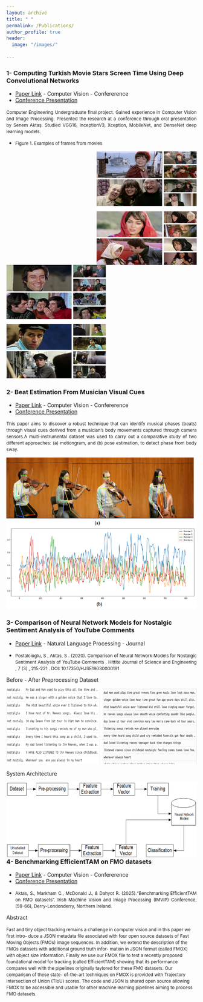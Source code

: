 ```yaml
---
layout: archive
title: " "
permalink: /Publications/
author_profile: true
header:
  image: "/images/"
  
---
```

### 1- Computing Turkish Movie Stars Screen Time Using Deep Convolutional Networks

- [Paper Link](https://www.researchgate.net/publication/353326673_Computing_Turkish_Movie_Stars_Screen_Time_Using_Deep_Convolutional_Networks) - Computer Vision - Confererence
- [Conference Presentation](https://raw.githubusercontent.com/senemaktas/senemaktas.github.io/main/WebDesignsFolder/Publications/Conference_presentation.pdf) 

<p style="text-align:justify"> <small> Computer Engineering Undergraduate final project. Gained experience in Computer Vision and Image Processing.
Presented the research at a conference through oral presentation by Senem Aktaş. Studied VGG16, InceptionV3, Xception, MobileNet, and DenseNet deep learning models. </small> </p>

- <p style="text-align:justify"> <small> Figure 1. Examples of frames from movies </small> </p>
<img src="../WebDesignsFolder/Publications/MovieScreenTime1.png" alt="before"	width="265" height="300" style="float:right"> 
<img src="../WebDesignsFolder/Publications/MovieScreenTime2.png" alt="MovieScreenTime" width="265" height="300">

### 2- Beat Estimation From Musician Visual Cues

- [Paper Link](https://www.researchgate.net/publication/352934838_BEAT_ESTIMATION_FROM_MUSICIAN_VISUAL_CUES) - Computer Vision - Confererence
- [Conference Presentation](https://raw.githubusercontent.com/senemaktas/senemaktas.github.io/main/WebDesignsFolder/Publications/BeatEstimation_presentation.pdf) 

<p style="text-align:justify"> <small> This paper aims to discover a robust technique that can identify musical phases (beats) through
visual cues derived from a musician’s body movements captured through camera sensors.A multi-instrumental
dataset was used to carry out a comparative study of two different approaches: (a) motiongram, and (b) pose estimation, 
to detect phase from body sway. </small> </p>  

<img src="../WebDesignsFolder/Publications/BeatEstimation.png" alt="BeatEstimation"  width="700" height="400">

### 3- Comparison of Neural Network Models for Nostalgic Sentiment Analysis of YouTube Comments

- [Paper Link](https://dergipark.org.tr/en/download/article-file/1506505) - Natural Language Processing - Journal
- <p style="text-align:justify"> <small>  Postalcioglu, S , Aktas, S . (2020). Comparison of Neural Network Models for Nostalgic Sentiment Analysis of YouTube Comments . Hittite Journal of Science and Engineering , 7 (3) , 215-221 . DOI: 10.17350/HJSE19030000191  </small> </p> 


<p style='text-align:justify'> </p>

<bold> Before - After Preprocessing Dataset </bold>

<img src="../WebDesignsFolder/Publications/dataset.jpg" alt="before"	width="900" height="200" /> 

<bold> System Architecture </bold> 
<p style='text-align:justify'> </p>
<img src="../WebDesignsFolder/Publications/mimari.png" alt="before"	width="700" height="200" style="float:right"> 
<!-- <img src="../WebDesignsFolder/Publications/accuracy_chart_nlp1.png" alt="accuracy"	width="300" height="250"> -->


### 4- Benchmarking EfficientTAM on FMO datasets

- [Paper Link](https://arxiv.org/abs/2509.06536) - Computer Vision - Confererence
- [Conference Presentation](https://raw.githubusercontent.com/senemaktas/senemaktas.github.io/main/WebDesignsFolder/Publications/...)
- <p style="text-align:justify"> <small>  Aktas, S., Markham C., McDonald J., & Dahyot R. (2025).“Benchmarking EfficientTAM on FMO datasets”.  Irish Machine Vision and Image Processing (IMVIP) Conference, (59-66), Derry-Londonderry, Northern Ireland. </small> </p> 



Abstract
<p style="text-align:justify"> <small>  

Fast and tiny object tracking remains a challenge in computer vision and in this paper we first intro-
duce a JSON metadata file associated with four open source datasets of Fast Moving Objects (FMOs) image
sequences. In addition, we extend the description of the FMOs datasets with additional ground truth infor-
mation in JSON format (called FMOX) with object size information. Finally we use our FMOX file to test
a recently proposed foundational model for tracking (called EfficientTAM) showing that its performance
compares well with the pipelines originally taylored for these FMO datasets. Our comparison of these state-
of-the-art techniques on FMOX is provided with Trajectory Intersection of Union (TIoU) scores. The code
and JSON is shared open source allowing FMOX to be accessible and usable for other machine learning
pipelines aiming to process FMO datasets. </small> </p>


